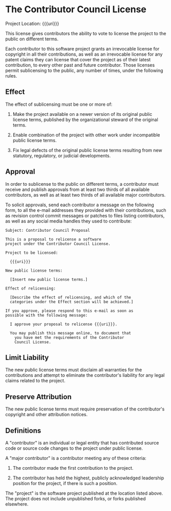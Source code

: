 # The Contributor Council License

Project Location: {{{uri}}}

This license gives contributors the ability to vote to
license the project to the public on different terms.

Each contributor to this software project grants an
irrevocable license for copyright in all their
contributions, as well as an irrevocable license for any
patent claims they can license that cover the project as of
their latest contribution, to every other past and future
contributor.  Those licenses permit sublicensing to the
public, any number of times, under the following rules.

## Effect

The effect of sublicensing must be one or more of:

1.  Make the project available on a newer version of its
    original public license terms, published by the
    organizational steward of the original terms.

2.  Enable combination of the project with other work under
    incompatible public license terms.

3.  Fix legal defects of the original public license terms
    resulting from new statutory, regulatory, or judicial
    developments.

## Approval

In order to sublicense to the public on different terms, a
contributor must receive and publish approvals from at least
two thirds of all available contributors, as well as at
least two thirds of all available major contributors.

To solicit approvals, send each contributor a message on the
following form, to all the e-mail addresses they provided
with their contributions, such as revision control commit
messages or patches to files listing contributors, as well
as any social media handles they used to contribute:

```
Subject: Contributor Council Proposal

This is a proposal to relicense a software
project under the Contributor Council License.

Project to be licensed:

  {{{uri}}}

New public license terms:

  [Insert new public license terms.]

Effect of relicensing:

  [Describe the effect of relicensing, and which of the
  categories under the Effect section will be achieved.]

If you approve, please respond to this e-mail as soon as
possible with the following message:

  I approve your proposal to relicense {{{uri}}}.

  You may publish this message online, to document that
	you have met the requirements of the Contributor
	Council License.
```

## Limit Liability

The new public license terms must disclaim all warranties
for the contributions and attempt to eliminate the
contributor's liability for any legal claims related to the
project.

## Preserve Attribution

The new public license terms must require preservation of
the contributor's copyright and other attribution notices.

## Definitions

A "contributor" is an individual or legal entity that has
contributed source code or source code changes to the
project under public license.

A "major contributor" is a contributor meeting any of these
criteria:

1.  The contributor made the first contribution to the
    project.

2.  The contributor has held the highest, publicly
    acknowledged leadership position for the project, if
    there is such a position.

The "project" is the software project published at the
location listed above.  The project does not include
unpublished forks, or forks published elsewhere.
